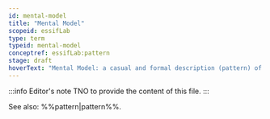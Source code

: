 ```yaml
---
id: mental-model
title: "Mental Model"
scopeid: essifLab
type: term
typeid: mental-model
conceptref: essifLab:pattern
stage: draft
hoverText: "Mental Model: a casual and formal description (pattern) of a set of concepts, relations between them, and constraints, that provide a specific 'viewpoint', or 'way of thinking' about a certain topic."
---
```


:::info Editor's note
TNO to provide the content of this file.
:::

See also: %%pattern|pattern%%.